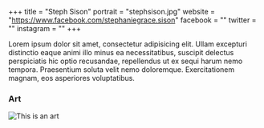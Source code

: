 +++
title = "Steph Sison"
portrait = "stephsison.jpg"
website = "https://www.facebook.com/stephaniegrace.sison"
facebook = ""
twitter = ""
instagram = ""
+++

Lorem ipsum dolor sit amet, consectetur adipisicing elit. Ullam excepturi distinctio eaque animi illo minus ea necessitatibus, suscipit delectus perspiciatis hic optio recusandae, repellendus ut ex sequi harum nemo tempora. Praesentium soluta velit nemo doloremque. Exercitationem magnam, eos asperiores voluptatibus.

### Art

![This is an art](https://s3.amazonaws.com/fengzhudesign/images/fzd_website_image_03.jpg)